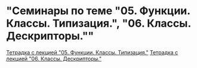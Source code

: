 # "Семинары по теме "05. Функции. Классы. Типизация.", "06. Классы. Дескрипторы.""

[Тетрадка с лекцией "05. Функции. Классы. Типизация."](https://github.com/DanielShinoda/ami_python_25_lectures/blob/main/lectures/05.%20%D0%A4%D1%83%D0%BD%D0%BA%D1%86%D0%B8%D0%B8.%20%D0%9A%D0%BB%D0%B0%D1%81%D1%81%D1%8B.%20%D0%A2%D0%B8%D0%BF%D0%B8%D0%B7%D0%B0%D1%86%D0%B8%D1%8F/Lecture_05.ipynb)
[Тетрадка с лекцией "06. Классы. Дескрипторы."](https://github.com/DanielShinoda/ami_python_25_lectures/blob/main/lectures/06.%20%D0%9A%D0%BB%D0%B0%D1%81%D1%81%D1%8B.%20%D0%94%D0%B5%D1%81%D0%BA%D1%80%D0%B8%D0%BF%D1%82%D0%BE%D1%80%D1%8B/Lecture_06.ipynb)
